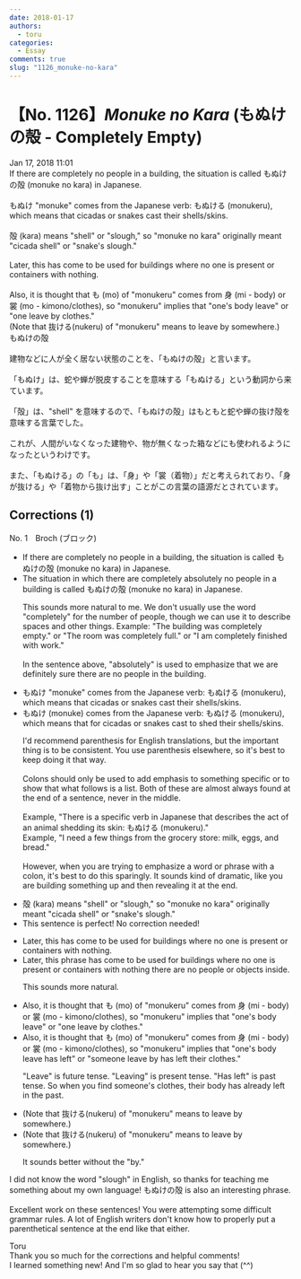 ```yaml
---
date: 2018-01-17
authors:
  - toru
categories:
  - Essay
comments: true
slug: "1126_monuke-no-kara"
---
```


# 【No. 1126】<strong><em>Monuke no Kara</em></strong> (もぬけの殻 - Completely Empty)
<div class="date">Jan 17, 2018 11:01</div>
<div id="post"><div id="body_show_ori">
If there are completely no people in a building, the situation is called もぬけの殻 (monuke no kara) in Japanese.<br/><br/>もぬけ "monuke" comes from the Japanese verb: もぬける (monukeru), which means that cicadas or snakes cast their shells/skins.<br/><br/>殻 (kara) means "shell" or "slough," so "monuke no kara" originally meant "cicada shell" or "snake's slough."<br/><br/>Later, this has come to be used for buildings where no one is present or containers with nothing.<br/><br/>Also, it is thought that も (mo) of "monukeru" comes from 身 (mi - body) or 裳 (mo - kimono/clothes), so "monukeru" implies that "one's body leave" or "one leave by clothes."<br/>(Note that 抜ける(nukeru) of "monukeru" means to leave by somewhere.)
</div></div>

<!-- more -->

<div id="post_ja"><div id="body_show_mo">
もぬけの殻<br/><br/>建物などに人が全く居ない状態のことを、「もぬけの殻」と言います。<br/><br/>「もぬけ」は、蛇や蝉が脱皮することを意味する「もぬける」という動詞から来ています。<br/><br/>「殻」は、"shell" を意味するので、「もぬけの殻」はもともと蛇や蝉の抜け殻を意味する言葉でした。<br/><br/>これが、人間がいなくなった建物や、物が無くなった箱などにも使われるようになったというわけです。<br/><br/>また、「もぬける」の「も」は、「身」や「裳（着物）」だと考えられており、「身が抜ける」や「着物から抜け出す」ことがこの言葉の語源だとされています。
</div></div>

## Corrections (1)
<div id="block"><div class="first_name"> No. 1　<span class="just_name">Broch (ブロック)</span></div><div id="block2">
<ul class="correction_field">
<li class="incorrect">If there are completely no people in a building, the situation is called もぬけの殻 (monuke no kara) in Japanese.</li>
<li class="corrected correct">
<span class="f_blue">The situation in which</span> there are <span class="f_red"><span class="sline">completely</span></span> <span class="f_blue">absolutely</span> no people in a building is called もぬけの殻 (monuke no kara) in Japanese.
<p class="correction_comment">This sounds more natural to me.  We don't usually use the word "completely" for the number of people, though we can use it to describe spaces and other things.  Example: "The building was completely empty." or "The room was completely full." or "I am completely finished with work."<br/><br/>In the sentence above, "absolutely" is used to emphasize that we are definitely sure there are no people in the building.</p>
</li>
</ul>
<ul class="correction_field">
<li class="incorrect">もぬけ "monuke" comes from the Japanese verb: もぬける (monukeru), which means that cicadas or snakes cast their shells/skins.</li>
<li class="corrected correct">
もぬけ <span class="f_blue"><span class="f_bold">(</span></span>monuke<span class="f_bold"><span class="f_blue">)</span></span> comes from the Japanese verb<span class="f_red"><span class="sline"><span class="f_bold">:</span></span></span> もぬける (monukeru), which means <span class="sline"><span class="f_red">that</span></span> <span class="f_blue">for</span> cicadas or snakes <span class="f_red"><span class="sline">cast</span></span> <span class="f_blue">to shed </span>their shells/skins.
<p class="correction_comment">I'd recommend parenthesis for English translations, but the important thing is to be consistent.  You use parenthesis elsewhere, so it's best to keep doing it that way.<br/><br/>Colons should only be used to add emphasis to something specific or to show that what follows is a list.  Both of these are almost always found at the end of a sentence, never in the middle. <br/><br/>Example, "There is a specific verb in Japanese that describes the act of an animal shedding its skin: もぬける (monukeru)."<br/>Example, "I need a few things from the grocery store: milk, eggs, and bread."<br/><br/>However, when you are trying to emphasize a word or phrase with a colon, it's best to do this sparingly.  It sounds kind of dramatic, like you are building something up and then revealing it at the end.</p>
</li>
</ul>
<ul class="correction_field">
<li class="incorrect">殻 (kara) means "shell" or "slough," so "monuke no kara" originally meant "cicada shell" or "snake's slough."</li>
<li class="corrected perfect">This sentence is perfect! No correction needed!</li>
</ul>
<ul class="correction_field">
<li class="incorrect">Later, this has come to be used for buildings where no one is present or containers with nothing.</li>
<li class="corrected correct">
Later, this <span class="f_blue">phrase</span> has come to be used for buildings where <span class="f_red"><span class="sline">no one is present or containers with nothing</span></span> <span class="f_blue">there are no people or objects inside</span>.
<p class="correction_comment">This sounds more natural.</p>
</li>
</ul>
<ul class="correction_field">
<li class="incorrect">Also, it is thought that も (mo) of "monukeru" comes from 身 (mi - body) or 裳 (mo - kimono/clothes), so "monukeru" implies that "one's body leave" or "one leave by clothes."</li>
<li class="corrected correct">
Also, it is thought that も (mo) of "monukeru" comes from 身 (mi - body) or 裳 (mo - kimono/clothes), so "monukeru" implies that "one's body <span class="f_red"><span class="sline">leave</span></span> <span class="f_blue">has left</span>" or "<span class="f_blue">some</span>one <span class="f_red"><span class="sline">leave by </span></span><span class="f_blue">has left their </span>clothes."
<p class="correction_comment">"Leave" is future tense.  "Leaving" is present tense.  "Has left" is past tense.  So when you find someone's clothes, their body has already left in the past.</p>
</li>
</ul>
<ul class="correction_field">
<li class="incorrect">(Note that 抜ける(nukeru) of "monukeru" means to leave by somewhere.)</li>
<li class="corrected correct">
(Note that 抜ける(nukeru) of "monukeru" means to leave <span class="f_red"><span class="sline">by</span></span> somewhere.)
<p class="correction_comment">It sounds better without the "by."</p>
</li>
</ul>
<p class="comment_small">
 I did not know the word "slough" in English, so thanks for teaching me something about my own language! もぬけの殻 is also an interesting phrase.
 <br/>
 <br/>
 Excellent work on these sentences!  You were attempting some difficult grammar rules.  A lot of English writers don't know how to properly put a parenthetical sentence at the end like that either.
</p>

</div><div class="name"><span class="just_name">Toru</span><br>
Thank you so much for the corrections and helpful comments!<br/>I learned something new! And I'm so glad to hear you say that (^^)
</div>
</div>
